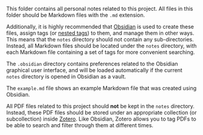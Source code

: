 This folder contains all personal notes related to this project. All files in this folder should be Markdown files with the `.md` extension.

Additionally, it is highly recommended that [Obsidian](https://obsidian.md/) is used to create these files, assign tags (or [nested tags](https://help.obsidian.md/Editing+and+formatting/Tags#Nested+tags)) to them, and manage them in other ways. This means that the `notes` directory should not contain any sub-directories. Instead, all Markdown files should be located under the `notes` directory, with each Markdown file containing a set of tags for more convenient searching.

The `.obsidian` directory contains preferences related to the Obsidian graphical user interface, and will be loaded automatically if the current `notes` directory is opened in Obsidian as a vault.

The `example.md` file shows an example Markdown file that was created using Obsidian.

All PDF files related to this project should **not** be kept in the `notes` directory. Instead, these PDF files should be stored under an appropriate collection (or subcollection) inside [Zotero](https://www.zotero.org/). Like Obsidian, Zotero allows you to tag PDFs to be able to search and filter through them at different times.